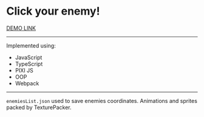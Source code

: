 # Click your enemy!

[DEMO LINK](https://kostya-kosyuk.github.io/TestGame/)

<hr />

Implemented using:
  - JavaScript
  - TypeScript
  - PIXI JS
  - OOP
  - Webpack
  
<hr />

`enemiesList.json` used to save enemies coordinates.
Animations and sprites packed by TexturePacker.

